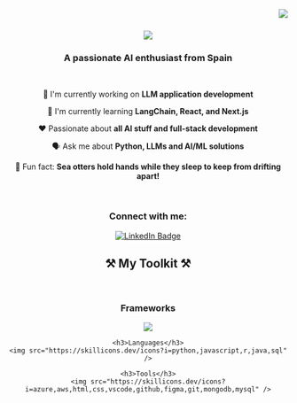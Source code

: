 <img align="right" src="https://img.shields.io/badge/Visitors-10k-purple" />

<h1 align="center">
    <img src="https://readme-typing-svg.herokuapp.com/?font=Pacifico&size=35&center=true&vCenter=true&width=500&height=70&duration=4000&color=9E1CAE&lines=Hello!+🤗;+I'm+Tovi!+🦦;" />
</h1>

<h3 align="center">A passionate AI enthusiast from Spain</h3>

<br/>

<div align="center">
 
 👾 I'm currently working on **LLM application development**
 
 🧠 I'm currently learning **LangChain, React, and Next.js**

 ❤️ Passionate about **all AI stuff and full-stack development**

 🗣️ Ask me about **Python, LLMs and AI/ML solutions**

 🥸 Fun fact: **Sea otters hold hands while they sleep to keep from drifting apart!** 
 
 </div>

<br/>

<div align="center"> 
  <h3>Connect with me:</h3>
  <a href="https://www.linkedin.com/in/andrea-toval" target="_blank" rel="noopener noreferrer">
    <img src="https://img.shields.io/badge/LinkedIn-800080?style=for-the-badge&logo=linkedin&logoColor=white" alt="LinkedIn Badge"/>
  </a>
</div>

<h2 align="center">⚒️ My Toolkit ⚒️</h2>
<br/>

<div align="center">
    <h3>Frameworks</h3>
    <img src="https://skillicons.dev/icons?i=react,nodejs,nextjs" />
    
    <h3>Languages</h3>
    <img src="https://skillicons.dev/icons?i=python,javascript,r,java,sql" />

    <h3>Tools</h3>
    <img src="https://skillicons.dev/icons?i=azure,aws,html,css,vscode,github,figma,git,mongodb,mysql" />
</div>






